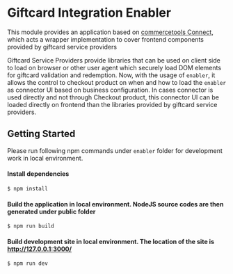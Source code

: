 # Giftcard Integration Enabler
This module provides an application based on [commercetools Connect](https://docs.commercetools.com/connect), which acts a wrapper implementation to cover frontend components provided by giftcard service providers

Giftcard Service Providers provide libraries that can be used on client side to load on browser or other user agent which securely load DOM elements for giftcard validation and redemption. Now, with the usage of `enabler`, it allows the control to checkout product on when and how to load the `enabler` as connector UI based on business configuration. In cases connector is used directly and not through Checkout product, this connector UI can be loaded directly on frontend than the libraries provided by giftcard service providers. 


## Getting Started
Please run following npm commands under `enabler` folder for development work in local environment.

#### Install dependencies
```
$ npm install
```
#### Build the application in local environment. NodeJS source codes are then generated under public folder
```
$ npm run build
```
#### Build development site in local environment. The location of the site is http://127.0.0.1:3000/
```
$ npm run dev
```
